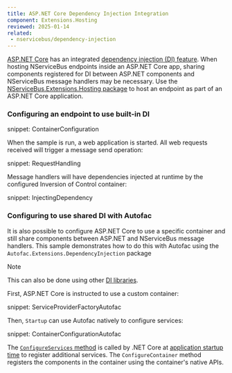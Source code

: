 ```yaml
---
title: ASP.NET Core Dependency Injection Integration
component: Extensions.Hosting
reviewed: 2025-01-14
related:
 - nservicebus/dependency-injection
---
```


[ASP.NET Core](https://docs.microsoft.com/en-us/aspnet/core/) has an integrated [dependency injection (DI) feature](https://docs.microsoft.com/en-us/aspnet/core/fundamentals/dependency-injection). When hosting NServiceBus endpoints inside an ASP.NET Core app, sharing components registered for DI between ASP.NET components and NServiceBus message handlers may be necessary. Use the [NServiceBus.Extensions.Hosting package](https://www.nuget.org/packages/NServiceBus.Extensions.Hosting) to host an endpoint as part of an ASP.NET Core application.

### Configuring an endpoint to use built-in DI

snippet: ContainerConfiguration

When the sample is run, a web application is started. All web requests received will trigger a message send operation:

snippet: RequestHandling

Message handlers will have dependencies injected at runtime by the configured Inversion of Control container:

snippet: InjectingDependency

### Configuring to use shared DI with Autofac

It is also possible to configure ASP.NET Core to use a specific container and still share components between ASP.NET and NServiceBus message handlers. This sample demonstrates how to do this with Autofac using the `Autofac.Extensions.DependencyInjection` package

> [!NOTE]
> This can also be done using other [DI libraries](/nservicebus/dependency-injection/).

First, ASP.NET Core is instructed to use a custom container:

snippet: ServiceProviderFactoryAutofac

Then, `Startup` can use Autofac natively to configure services:

snippet: ContainerConfigurationAutofac

The [`ConfigureServices` method](https://docs.microsoft.com/en-us/aspnet/core/fundamentals/startup#the-configureservices-method) is called by .NET Core at [application startup time](https://docs.microsoft.com/en-us/aspnet/core/fundamentals/startup) to register additional services. The `ConfigureContainer` method registers the components in the container using the container's native APIs.
